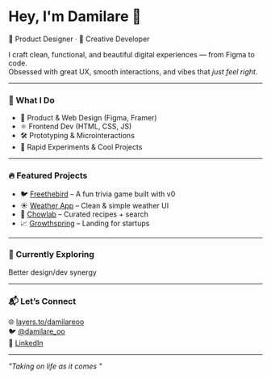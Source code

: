 # Hey, I'm Damilare 👋  
🎨 Product Designer · 🧠 Creative Developer  

I craft clean, functional, and beautiful digital experiences — from Figma to code.  
Obsessed with great UX, smooth interactions, and vibes that *just feel right*.  

---

### 🚀 What I Do
- 🎯 Product & Web Design (Figma, Framer)
- ⚛️ Frontend Dev (HTML, CSS, JS)
- 🛠️ Prototyping & Microinteractions
- 🧪 Rapid Experiments & Cool Projects

---

### 🔥 Featured Projects  
- 🐦 [Freethebird](https://github.com/damilareoo/freethebird) – A fun trivia game built with v0  
- ☀️ [Weather App](https://github.com/damilareoo/weather-app) – Clean & simple weather UI  
- 🍲 [Chowlab](https://github.com/damilareoo/chowlab) – Curated recipes + search  
- 📈 [Growthspring](https://github.com/damilareoo/Growthspring) – Landing for startups  

---

### 🧩 Currently Exploring
Better design/dev synergy 


---

### 📬 Let’s Connect  
🌐 [layers.to/damilareoo](https://layers.to/damilareoo)  
🐦 [@damilare_oo](https://twitter.com/damilare_oo)  
💼 [LinkedIn](https://linkedin.com/in/damilareosofisan)

---

_"Taking on life as it comes "_
